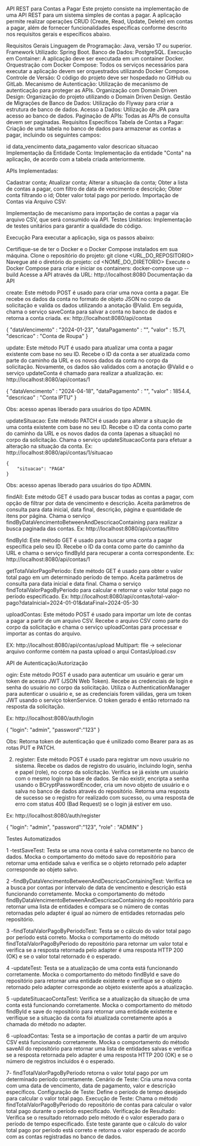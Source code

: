 API REST para Contas a Pagar
Este projeto consiste na implementação de uma API REST para um sistema simples de contas a pagar. A aplicação permite realizar operações CRUD (Create, Read, Update, Delete) em contas a pagar, além de fornecer funcionalidades específicas conforme descrito nos requisitos gerais e específicos abaixo.

Requisitos Gerais
Linguagem de Programação: Java, versão 17 ou superior.
Framework Utilizado: Spring Boot.
Banco de Dados: PostgreSQL.
Execução em Container: A aplicação deve ser executada em um container Docker.
Orquestração com Docker Compose: Todos os serviços necessários para executar a aplicação devem ser orquestrados utilizando Docker Compose.
Controle de Versão: O código do projeto deve ser hospedado no GitHub ou GitLab.
Mecanismo de Autenticação: Utilização de mecanismo de autenticação para proteger as APIs.
Organização com Domain Driven Design: Organização do projeto utilizando o Domain Driven Design.
Gestão de Migrações de Banco de Dados: Utilização do Flyway para criar a estrutura de banco de dados.
Acesso a Dados: Utilização de JPA para acesso ao banco de dados.
Paginação de APIs: Todas as APIs de consulta devem ser paginadas.
Requisitos Específicos
Tabela de Contas a Pagar: Criação de uma tabela no banco de dados para armazenar as contas a pagar, incluindo os seguintes campos:

id
data_vencimento
data_pagamento
valor
descricao
situacao
Implementação da Entidade Conta: Implementação da entidade "Conta" na aplicação, de acordo com a tabela criada anteriormente.

APIs Implementadas:

Cadastrar conta;
Atualizar conta;
Alterar a situação da conta;
Obter a lista de contas a pagar, com filtro de data de vencimento e descrição;
Obter conta filtrando o id;
Obter valor total pago por período.
Importação de Contas via Arquivo CSV:

Implementação de mecanismo para importação de contas a pagar via arquivo CSV, que será consumido via API.
Testes Unitários: Implementação de testes unitários para garantir a qualidade do código.

Execução
Para executar a aplicação, siga os passos abaixo:

Certifique-se de ter o Docker e o Docker Compose instalados em sua máquina.
Clone o repositório do projeto: git clone <URL_DO_REPOSITORIO>
Navegue até o diretório do projeto: cd <NOME_DO_DIRETORIO>
Execute o Docker Compose para criar e iniciar os containers: docker-compose up --build
Acesse a API através da URL: http://localhost:8080
Documentação da API

create: Este método POST é usado para criar uma nova conta a pagar. Ele recebe os dados da conta no formato de objeto JSON no corpo da solicitação e valida os dados utilizando a anotação @Valid. Em seguida, chama o serviço saveConta para salvar a conta no banco de dados e retorna a conta criada.
ex: http://localhost:8080/api/contas 

{
	"dataVencimento" : "2024-01-23", 
	"dataPagamento"  : "", 
	"valor"   		 : 15.71, 
	"descricao" 	 : "Conta de Roupa"
}


update: Este método PUT é usado para atualizar uma conta a pagar existente com base no seu ID. Recebe o ID da conta a ser atualizada como parte do caminho da URL e os novos dados da conta no corpo da solicitação. Novamente, os dados são validados com a anotação @Valid e o serviço updateConta é chamado para realizar a atualização.
ex:  http://localhost:8080/api/contas/1 

{
	"dataVencimento" : "2024-04-18", 
	"dataPagamento"  : "", 
	"valor"   		 : 1854.4, 
	"descricao" 	 : "Conta IPTU"	
}

Obs: acesso apenas liberado para usuários do tipo ADMIN. 


updateSituacao: Este método PATCH é usado para alterar a situação de uma conta existente com base no seu ID. Recebe o ID da conta como parte do caminho da URL e os novos dados da conta (apenas a situação) no corpo da solicitação. Chama o serviço updateSituacaoConta para efetuar a alteração na situação da conta.
Ex: http://localhost:8080/api/contas/1/situacao

	{
		"situacao": "PAGA"
	}

Obs: acesso apenas liberado para usuários do tipo ADMIN. 


findAll: Este método GET é usado para buscar todas as contas a pagar, com opção de filtrar por data de vencimento e descrição. Aceita parâmetros de consulta para data inicial, data final, descrição, página e quantidade de itens por página. Chama o serviço findByDataVencimentoBetweenAndDescricaoContaining para realizar a busca paginada das contas.
Ex: http://localhost:8080/api/contas/filtro

findById: Este método GET é usado para buscar uma conta a pagar específica pelo seu ID. Recebe o ID da conta como parte do caminho da URL e chama o serviço findById para recuperar a conta correspondente.
Ex: http://localhost:8080/api/contas/1


getTotalValorPagoPeriodo: Este método GET é usado para obter o valor total pago em um determinado período de tempo. Aceita parâmetros de consulta para data inicial e data final. Chama o serviço findTotalValorPagoByPeriodo para calcular e retornar o valor total pago no período especificado.
Ex: http://localhost:8080/api/contas/total-valor-pago?dataInicial=2024-01-01&dataFinal=2024-05-30


uploadContas: Este método POST é usado para importar um lote de contas a pagar a partir de um arquivo CSV. Recebe o arquivo CSV como parte do corpo da solicitação e chama o serviço uploadContas para processar e importar as contas do arquivo.

EX: http://localhost:8080/api/contas/upload 
	Multipart: flle -> selecionar arquivo conforme contém na pasta upload o arqui ContasUpload.csv
	
	
API de Autenticação/Autorização 

ogin: Este método POST é usado para autenticar um usuário e gerar um token de acesso JWT (JSON Web Token). Recebe as credenciais de login e senha do usuário no corpo da solicitação. Utiliza o AuthenticationManager para autenticar o usuário e, se as credenciais forem válidas, gera um token JWT usando o serviço tokenService. O token gerado é então retornado na resposta da solicitação.

Ex: http://localhost:8080/auth/login

{
	"login": "admin",
	"password":"123"
}

Obs: Retorna token de autenticação que é unilizado como Bearer para as as rotas PUT e PATCH. 


2. register: Este método POST é usado para registrar um novo usuário no sistema. Recebe os dados de registro do usuário, incluindo login, senha e papel (role), no corpo da solicitação. Verifica se já existe um usuário com o mesmo login na base de dados. Se não existir, encripta a senha usando o BCryptPasswordEncoder, cria um novo objeto de usuário e o salva no banco de dados através do repositório. Retorna uma resposta de sucesso se o registro for realizado com sucesso, ou uma resposta de erro com status 400 (Bad Request) se o login já estiver em uso.

Ex: http://localhost:8080/auth/register  

{
	"login": "admin",
	"password":"123", 
	"role" : "ADMIN" 
}


Testes Automatizados

1 -testSaveTest: Testa se uma nova conta é salva corretamente no banco de dados. Mocka o comportamento do método save do repositório para retornar uma entidade salva e verifica se o objeto retornado pelo adapter corresponde ao objeto salvo.

2 -findByDataVencimentoBetweenAndDescricaoContainingTest: Verifica se a busca por contas por intervalo de data de vencimento e descrição está funcionando corretamente. Mocka o comportamento do método findByDataVencimentoBetweenAndDescricaoContaining do repositório para retornar uma lista de entidades e compara se o número de contas retornadas pelo adapter é igual ao número de entidades retornadas pelo repositório.

3 -findTotalValorPagoByPeriodoTest: Testa se o cálculo do valor total pago por período está correto. Mocka o comportamento do método findTotalValorPagoByPeriodo do repositório para retornar um valor total e verifica se a resposta retornada pelo adapter é uma resposta HTTP 200 (OK) e se o valor total retornado é o esperado.

4 -updateTest: Testa se a atualização de uma conta está funcionando corretamente. Mocka o comportamento do método findById e save do repositório para retornar uma entidade existente e verifique se o objeto retornado pelo adapter corresponde ao objeto existente após a atualização.

5 -updateSituacaoContaTest: Verifica se a atualização da situação de uma conta está funcionando corretamente. Mocka o comportamento do método findById e save do repositório para retornar uma entidade existente e verifique se a situação da conta foi atualizada corretamente após a chamada do método no adapter.

6 -uploadContas: Testa se a importação de contas a partir de um arquivo CSV está funcionando corretamente. Mocka o comportamento do método saveAll do repositório para retornar uma lista de entidades salvas e verifica se a resposta retornada pelo adapter é uma resposta HTTP 200 (OK) e se o número de registros incluídos é o esperado.

7-  findTotalValorPagoByPeriodo retorna o valor total pago por um determinado período corretamente.
Cenário de Teste: Cria uma nova conta com uma data de vencimento, data de pagamento, valor e descrição específicos.
Configuração de Teste: Define o período de tempo desejado para calcular o valor total pago.
Execução de Teste: Chama o método findTotalValorPagoByPeriodo do repositório de contas para calcular o valor total pago durante o período especificado.
Verificação de Resultado: Verifica se o resultado retornado pelo método é o valor esperado para o período de tempo especificado.
Este teste garante que o cálculo do valor total pago por período está correto e retorna o valor esperado de acordo com as contas registradas no banco de dados.
